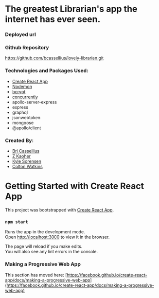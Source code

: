 # The greatest Librarian's app the internet has ever seen. 

### Deployed url

### Github Repository
https://github.com/bcassellius/lovely-librarian.git

### Technologies and Packages Used:
- [Create React App](https://github.com/facebook/create-react-app)
- [Nodemon](https://www.npmjs.com/package/nodemon)
- [bcrypt](https://www.npmjs.com/package/bcrypt)
- [concurrently](https://www.npmjs.com/package/concurrently)
- apollo-server-express
- express
- graphql
- jsonwebtoken
- mongoose
- @apollo/client

### Created By:

- [Bri Cassellius](https://github.com/bcassellius)
- [Z Kaoher](https://github.com/kaohzina)
- [Kyle Sorensen](https://github.com/ksore85)
- [Colton Watkins](https://github.com/watkincw)



# Getting Started with Create React App

This project was bootstrapped with [Create React App](https://github.com/facebook/create-react-app).

### `npm start`

Runs the app in the development mode.\
Open [http://localhost:3000](http://localhost:3000) to view it in the browser.

The page will reload if you make edits.\
You will also see any lint errors in the console.


### Making a Progressive Web App

This section has moved here: [https://facebook.github.io/create-react-app/docs/making-a-progressive-web-app](https://facebook.github.io/create-react-app/docs/making-a-progressive-web-app)